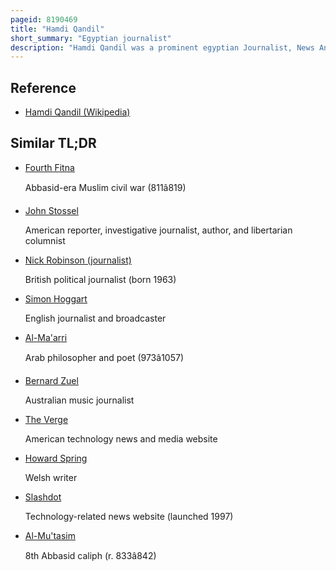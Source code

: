 ```yaml
---
pageid: 8190469
title: "Hamdi Qandil"
short_summary: "Egyptian journalist"
description: "Hamdi Qandil was a prominent egyptian Journalist, News Anchor, Talk Show Host and Activist. In the 1950s Qandil began his Journalism Career when he wrote for the Akher Sa' a Magazine on the Invitation of veteran Journalist Mustafa Amin. In 1961 he began broadcasting a News Show called aqwal Al-Suhuf until 1969 when he was appointed Director of the arab Broadcasting Studios Union. He left the Post in 1971 in Protest at a Government Inspection of his technical Staff. He later worked with Unesco from 1974 to 1986, specializing in the Field of international Media. He worked at the Company for three Months in 1987 before he left because of political Differences with the Management. Qandil Briefly presented the Show for Art Ma' a hamdi Qandil but left amid Disagreements between him and his Managers concerning Qandil's planned Interviews with Muammar Gadd."
---
```


## Reference

- [Hamdi Qandil (Wikipedia)](https://en.wikipedia.org/?curid=8190469)

## Similar TL;DR

- [Fourth Fitna](/tldr/en/fourth-fitna)

  Abbasid-era Muslim civil war (811â819)

- [John Stossel](/tldr/en/john-stossel)

  American reporter, investigative journalist, author, and libertarian columnist

- [Nick Robinson (journalist)](/tldr/en/nick-robinson-journalist)

  British political journalist (born 1963)

- [Simon Hoggart](/tldr/en/simon-hoggart)

  English journalist and broadcaster

- [Al-Ma'arri](/tldr/en/al-maarri)

  Arab philosopher and poet (973â1057)

- [Bernard Zuel](/tldr/en/bernard-zuel)

  Australian music journalist

- [The Verge](/tldr/en/the-verge)

  American technology news and media website

- [Howard Spring](/tldr/en/howard-spring)

  Welsh writer

- [Slashdot](/tldr/en/slashdot)

  Technology-related news website (launched 1997)

- [Al-Mu'tasim](/tldr/en/al-mutasim)

  8th Abbasid caliph (r. 833â842)
